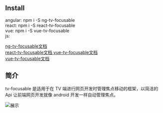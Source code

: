 ## Install   
angular: npm i -S ng-tv-focusable                     
react: npm i -S react-tv-focusable     
vue: npm i -S vue-tv-focusable          
js:<script src="focusable.js"></script>  

[ng-tv-focusable文档 ](https://blog.csdn.net/sllailcp/article/details/109445268)     
[react-tv-focusable文档 ](https://blog.csdn.net/sllailcp/article/details/109444532) 
[vue-tv-focusable文档 ](https://blog.csdn.net/sllailcp/article/details/109044265)      
[vue-tv-focusable文档 ](https://blog.csdn.net/sllailcp/article/details/109447289)    

## 简介
tv-focusable 是适用于在 TV 端进行网页开发时管理焦点移动的框架，以简洁的 Api 让前端网页开发就像 android 开发一样自动管理焦点。

![展示](https://img-blog.csdnimg.cn/20201016100758392.gif#pic_center)
